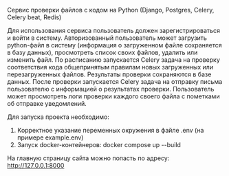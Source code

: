 Сервис проверки файлов с кодом на Python (Django, Postgres, Celery, Celery beat, Redis)

Для использования сервиса пользователь должен зарегистрироваться и войти в систему.
Авторизованный пользователь может загрузить python-файл в систему (информация о загруженном файле сохраняется в базу 
данных), просмотреть список своих файлов, удалить или изменить файл. 
По расписанию запускается Celery задача на проверку соответствия кода общепринятым правилам новых загруженных или 
перезагруженных файлов. 
Результаты проверки сохраняются в базе данных.
После проверки запускается Celery задача на отправку письма пользователю с информацией о результатах проверки. 
Пользователь может просмотреть логи проверки каждого своего файла с пометками об отправке уведомлений.


Для запуска проекта необходимо:
1. Корректное указание переменных окружения в файле .env (на примере example.env) 
2. Запуск docker-контейнеров: docker compose up --build

На главную страницу сайта можно попасть по адресу: http://127.0.0.1:8000